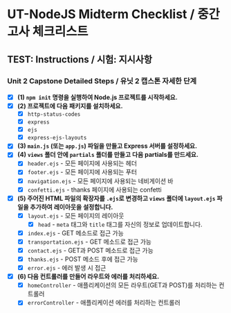 # **UT-NodeJS** Midterm Checklist / 중간고사 체크리스트

## **TEST:** Instructions / **시험:** 지시사항

### **Unit 2** Capstone Detailed Steps / 유닛 2 캡스톤 자세한 단계

- [x] **(1) `npm init` 명령을 실행하여 Node.js 프로젝트를 시작하세요.**
- [x] **(2) 프로젝트에 다음 패키지를 설치하세요.**
  - [x] `http-status-codes`
  - [x] `express`
  - [x] `ejs`
  - [x] `express-ejs-layouts`
- [x] **(3) `main.js` (또는 `app.js`) 파일을 만들고 Express 서버를 설정하세요.**
- [x] **(4) `views` 폴더 안에 `partials` 폴더를 만들고 다음 partials를 만드세요.**
  - [x] `header.ejs` - 모든 페이지에 사용되는 헤더
  - [x] `footer.ejs` - 모든 페이지에 사용되는 푸터
  - [x] `navigation.ejs` - 모든 페이지에 사용되는 네비게이션 바
  - [x] `confetti.ejs` - thanks 페이지에 사용되는 confetti
- [x] **(5) 주어진 HTML 파일의 확장자를 `.ejs`로 변경하고 `views` 폴더에 `layout.ejs` 파일을 추가하여 레이아웃을 설정합니다.**
  - [x] `layout.ejs` - 모든 페이지의 레이아웃
    - [x] `head` - `meta` 태그와 `title` 태그를 자신의 정보로 업데이트합니다.
  - [x] `index.ejs` - GET 메소드로 접근 가능
  - [x] `transportation.ejs` - GET 메소드로 접근 가능
  - [x] `contact.ejs` - GET과 POST 메소드로 접근 가능
  - [x] `thanks.ejs` - POST 메소드 후에 접근 가능
  - [x] `error.ejs` - 에러 발생 시 접근
- [x] **(6) 다음 컨트롤러를 만들어 라우트와 에러를 처리하세요.**
  - [x] `homeController` - 애플리케이션의 모든 라우트(GET과 POST)를 처리하는 컨트롤러
  - [x] `errorController` - 애플리케이션 에러를 처리하는 컨트롤러
